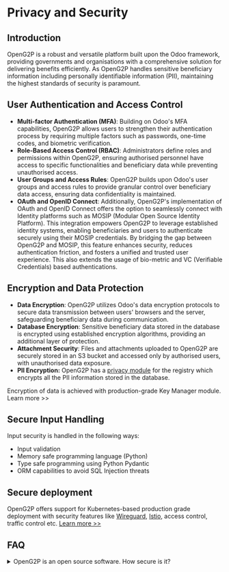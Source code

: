 # Privacy and Security

## Introduction

OpenG2P is a robust and versatile platform built upon the Odoo framework, providing governments and organisations with a comprehensive solution for delivering benefits efficiently. As OpenG2P handles sensitive beneficiary information including personally identifiable information (PII), maintaining the highest standards of security is paramount.

## User Authentication and Access Control

* **Multi-factor Authentication (MFA)**: Building on Odoo's MFA capabilities, OpenG2P allows users to strengthen their authentication process by requiring multiple factors such as passwords, one-time codes, and biometric verification.
* **Role-Based Access Control (RBAC)**: Administrators define roles and permissions within OpenG2P, ensuring authorised personnel have access to specific functionalities and beneficiary data while preventing unauthorised access.
* **User Groups and Access Rules**: OpenG2P builds upon Odoo's user groups and access rules to provide granular control over beneficiary data access, ensuring data confidentiality is maintained.
* **OAuth and OpenID Connect**: Additionally, OpenG2P's implementation of OAuth and OpenID Connect offers the option to seamlessly connect with Identity platforms such as MOSIP (Modular Open Source Identity Platform). This integration empowers OpenG2P to leverage established identity systems, enabling beneficiaries and users to authenticate securely using their MOSIP credentials. By bridging the gap between OpenG2P and MOSIP, this feature enhances security, reduces authentication friction, and fosters a unified and trusted user experience. This also extends the usage of bio-metric and VC (Verifiable Credentials) based authentications.

## Encryption and Data Protection

* **Data Encryption**: OpenG2P utilizes Odoo's data encryption protocols to secure data transmission between users' browsers and the server, safeguarding beneficiary data during communication.
* **Database Encryption**: Sensitive beneficiary data stored in the database is encrypted using established encryption algorithms, providing an additional layer of protection.
* **Attachment Security**: Files and attachments uploaded to OpenG2P are securely stored in an S3 bucket and accessed only by authorised users, with unauthorised data exposure.
* **PII Encryption:** OpenG2P has a [privacy module](https://github.com/OpenG2P/openg2p-security) for the registry which encrypts all the PII information stored in the database.

Encryption of data is achieved with production-grade Key Manager module. Learn more >>

## Secure Input Handling

Input security is handled in the following ways:

* Input validation
* Memory safe programming language (Python)
* Type safe programming using Python Pydantic&#x20;
* ORM capabilities to avoid SQL Injection threats&#x20;

## Secure deployment

OpenG2P offers support for Kubernetes-based production grade deployment with security features like [Wireguard](https://www.wireguard.com/), [Istio](https://istio.io/), access control, traffic control etc. [ Learn more >>](broken-reference)

## FAQ

<details>

<summary>OpenG2P is an open source software.  How secure is it?</summary>

In general, for any product, security is handled at multiple levels.&#x20;

* Product security features

We have privacy and security features embedded in our product and we are constantly striving to add more such features. Please refer to above note.

OpenG2P is built over Oodo ERP which is elected as the best secure open source ERP by OWASP in 2021. This is because of the extensive work by the community on the underlying platform. OWASP is the largest security reporting system in the world.

OpenG2P has adopted all the best practices of Oodo. OpenG2P has also adopted the GitHub security validation and have been regularly scanned by GitHub for dependency security.

* Deployment of secure infrastructure

While deployment infrastructure is a choice of the implementer/System Integrator we offer secure [production-grade deployment reference architecture](https://github.com/mosip/k8s-infra/blob/main/docs/\_images/architecture.png) for implementors. This secure infra comprising of Kubernetes, Wireguard, Istio etc offers high level of data and access security.

* Security policies and processes

OpenG2P team can help review security policies defined by the Governement/System Integrator. \


</details>
